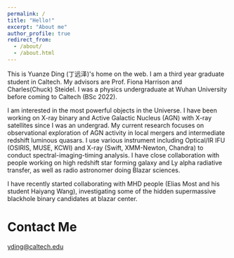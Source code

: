 ```yaml
---
permalink: /
title: "Hello!"
excerpt: "About me"
author_profile: true
redirect_from: 
  - /about/
  - /about.html
---
```


This is Yuanze Ding (丁远泽)'s home on the web. I am a third year graduate student in Caltech. My advisors are Prof. Fiona Harrison and Charles(Chuck) Steidel. I was a physics undergraduate at Wuhan University before coming to Caltech (BSc 2022).

I am interested in the most powerful objects in the Universe. I have been working on X-ray binary and Active Galactic Nucleus (AGN) with X-ray satellites since I was an undergrad. My current research focuses on observational exploration of AGN activity in local mergers and intermediate redshift luminous quasars.
I use various instrument including Optical/IR IFU (OSIRIS, MUSE, KCWI) and X-ray (Swift, XMM-Newton, Chandra) to conduct spectral-imaging-timing analysis.
I have close collaboration with people working on high redshift star forming galaxy and Ly alpha radiative transfer, as well as radio astronomer doing Blazar sciences.

I have recently started collaborating with MHD people (Elias Most and his student Haiyang Wang), investigating some of the hidden supermassive blackhole binary candidates at blazar center.

Contact Me
======
yding@caltech.edu
